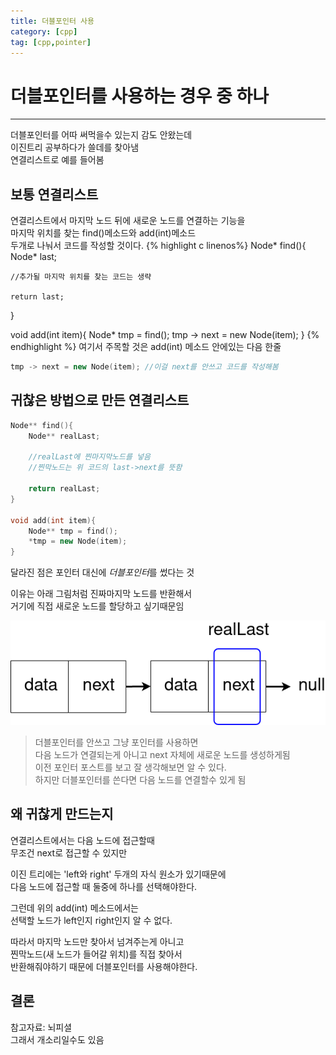 ```yaml
---
title: 더블포인터 사용
category: [cpp]
tag: [cpp,pointer]
---
```

# 더블포인터를 사용하는 경우 중 하나

***
더블포인터를 어따 써먹을수 있는지 감도 안왔는데   
이진트리 공부하다가 쓸데를 찾아냄   
연결리스트로 예를 들어봄   
## 보통 연결리스트
연결리스트에서 마지막 노드 뒤에 새로운 노드를 연결하는 기능을   
마지막 위치를 찾는 find()메소드와 add(int)메소드   
두개로 나눠서 코드를 작성할 것이다.
{% highlight c linenos%}
Node* find(){
	Node* last;

	//추가될 마지막 위치를 찾는 코드는 생략

	return last;
}

void add(int item){
	Node* tmp = find();
	tmp -> next = new Node(item);
}
{% endhighlight %}
여기서 주목할 것은 add(int) 메소드 안에있는 다음 한줄
```c++
tmp -> next = new Node(item); //이걸 next를 안쓰고 코드를 작성해봄
```
## 귀찮은 방법으로 만든 연결리스트
```c++
Node** find(){
	Node** realLast;
	
	//realLast에 찐마지막노드를 넣음
	//찐막노드는 위 코드의 last->next를 뜻함
	
	return realLast;
}

void add(int item){
	Node** tmp = find();
	*tmp = new Node(item);
}
```
달라진 점은 포인터 대신에 *더블포인터*를 썼다는 것   
   
이유는 아래 그림처럼 진짜마지막 노드를 반환해서   
거기에 직접 새로운 노드를 할당하고 싶기때문임   
   
![realLast](/assets/double_pointer/realLast.png)   
    
> 더블포인터를 안쓰고 그냥 포인터를 사용하면   
다음 노드가 연결되는게 아니고 next 자체에 새로운 노드를 생성하게됨   
> 이전 포인터 포스트를 보고 잘 생각해보면 알 수 있다.   
> 하지만 더블포인터를 쓴다면 다음 노드를 연결할수 있게 됨   

## 왜 귀찮게 만드는지
연결리스트에서는 다음 노드에 접근할때   
무조건 next로 접근할 수 있지만   
   
이진 트리에는 'left와 right' 두개의 자식 원소가 있기때문에   
다음 노드에 접근할 때 둘중에 하나를 선택해야한다.   
   
그런데 위의 add(int) 메소드에서는   
선택할 노드가 left인지 right인지 알 수 없다.   
   
따라서 마지막 노드만 찾아서 넘겨주는게 아니고   
찐막노드(새 노드가 들어갈 위치)를 직접 찾아서   
반환해줘야하기 때문에 더블포인터를 사용해야한다.   

## 결론
참고자료: 뇌피셜   
그래서 개소리일수도 있음
